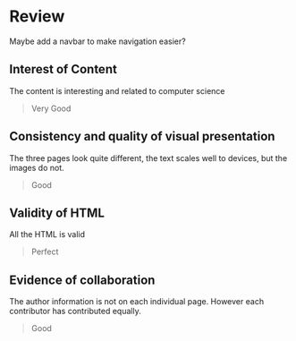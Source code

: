 # Review

Maybe add a navbar to make navigation easier?

## Interest of Content

The content is interesting and related to computer science

> Very Good

## Consistency and quality of visual presentation

The three pages look quite different, the text scales well to devices, but the images do not.

> Good

## Validity of HTML

All the HTML is valid

> Perfect

## Evidence of collaboration

The author information is not on each individual page. However each contributor has contributed equally.

> Good